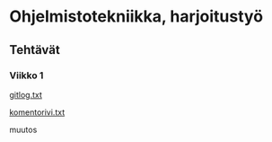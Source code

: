 # Ohjelmistotekniikka, harjoitustyö

## Tehtävät

### Viikko 1

[gitlog.txt](https://github.com/ossi-hy/ot-harjoitustyo/blob/master/laskarit/viikko1/gitlog.txt)

[komentorivi.txt](https://github.com/ossi-hy/ot-harjoitustyo/blob/master/laskarit/viikko1/komentorivi.txt)

muutos
